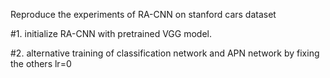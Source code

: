 Reproduce the experiments of RA-CNN on stanford cars dataset


#1. initialize RA-CNN with pretrained VGG model.

#2. alternative training of classification network and APN network by fixing the others lr=0
